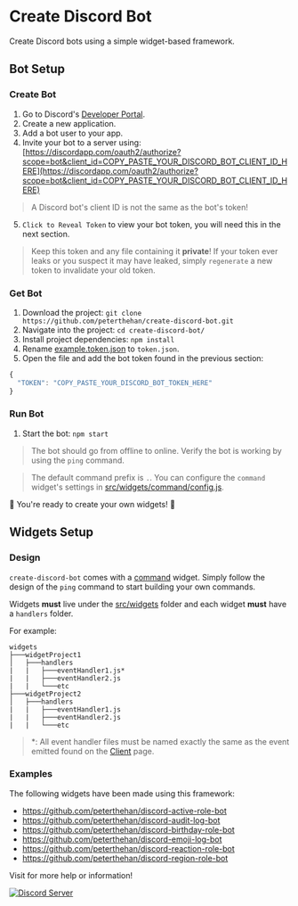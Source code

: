 # Create Discord Bot

Create Discord bots using a simple widget-based framework.

## Bot Setup

### Create Bot

1. Go to Discord's [Developer Portal](https://discordapp.com/developers/applications/).
2. Create a new application.
3. Add a bot user to your app.
4. Invite your bot to a server using: [https://discordapp.com/oauth2/authorize?scope=bot&client_id=COPY_PASTE_YOUR_DISCORD_BOT_CLIENT_ID_HERE](https://discordapp.com/oauth2/authorize?scope=bot&client_id=COPY_PASTE_YOUR_DISCORD_BOT_CLIENT_ID_HERE)

> A Discord bot's client ID is not the same as the bot's token!

5. `Click to Reveal Token` to view your bot token, you will need this in the next section.

> Keep this token and any file containing it **private**! If your token ever leaks or you suspect it may have leaked, simply `regenerate` a new token to invalidate your old token.

### Get Bot

1. Download the project: `git clone https://github.com/peterthehan/create-discord-bot.git`
2. Navigate into the project: `cd create-discord-bot/`
3. Install project dependencies: `npm install`
4. Rename [example.token.json](https://github.com/peterthehan/create-discord-bot/blob/master/example.token.json) to `token.json`.
5. Open the file and add the bot token found in the previous section:

```js
{
  "TOKEN": "COPY_PASTE_YOUR_DISCORD_BOT_TOKEN_HERE"
}
```

### Run Bot

1. Start the bot: `npm start`

> The bot should go from offline to online. Verify the bot is working by using the `ping` command.

> The default command prefix is `.`. You can configure the `command` widget's settings in [src/widgets/command/config.js](https://github.com/peterthehan/create-discord-bot/blob/master/src/widgets/command/config.js).

🎉 You're ready to create your own widgets! 🎉

## Widgets Setup

### Design

`create-discord-bot` comes with a [command](https://github.com/peterthehan/create-discord-bot/blob/master/src/widgets/command/) widget. Simply follow the design of the `ping` command to start building your own commands.

Widgets **must** live under the [src/widgets](https://github.com/peterthehan/create-discord-bot/blob/master/src/widgets/) folder and each widget **must** have a `handlers` folder.

For example:

```
widgets
├───widgetProject1
│   ├───handlers
|   |   ├───eventHandler1.js*
|   |   ├───eventHandler2.js
|   |   └───etc
├───widgetProject2
│   ├───handlers
|   |   ├───eventHandler1.js
|   |   ├───eventHandler2.js
|   |   └───etc
```

> \*: All event handler files must be named exactly the same as the event emitted found on the [Client](https://discord.js.org/#/docs/main/master/class/Client) page.

### Examples

The following widgets have been made using this framework:

- https://github.com/peterthehan/discord-active-role-bot
- https://github.com/peterthehan/discord-audit-log-bot
- https://github.com/peterthehan/discord-birthday-role-bot
- https://github.com/peterthehan/discord-emoji-log-bot
- https://github.com/peterthehan/discord-reaction-role-bot
- https://github.com/peterthehan/discord-region-role-bot

Visit for more help or information!

<a href="https://discord.gg/WjEFnzC">
  <img src="https://discordapp.com/api/guilds/258167954913361930/embed.png?style=banner2" title="Discord Server"/>
</a>
